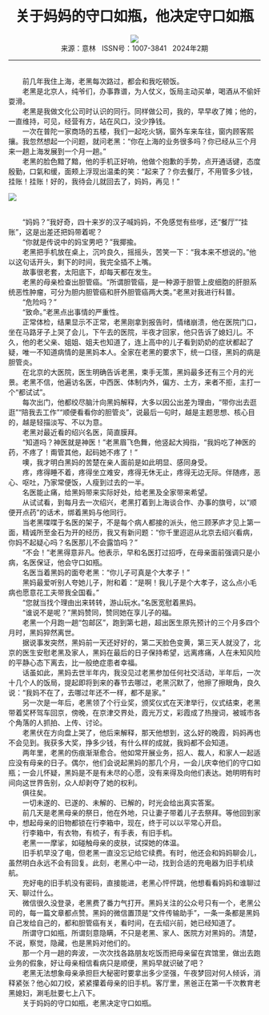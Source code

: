 # <center>关于妈妈的守口如瓶，他决定守口如瓶</center>

<div align=center><img src="http://fslib.vip.qikan.cn/img.ashx?key=%d7%f7%d5%df%a3%ba%c1%d6%cc%d8%cc%d8"></div>

<center>来源：意林   ISSN号：1007-3841   2024年2期</center>

* * *

<br>　　前几年我住上海，老黑每次路过，都会和我吃顿饭。  
　　老黑是北京人，纯爷们，办事靠谱，为人仗义，饭局主动买单，喝酒从不偷奸耍滑。  
　　老黑是我做文化公司时认识的同行。同样做公司，我的，早早收了摊；他的，一直维持，可见，经营有方，站在风口，没少挣钱。  
　　一次在普陀一家商场的五楼，我们一起吃火锅，窗外车来车往，窗内顾客熙攘。我忽然想起一个问题，就问老黑：“你在上海的业务很多吗？你已经从三个月来一趟上海发展到一个月一趟。”  
　　老黑的脸色黯了黯，他的手机正好响，他做个抱歉的手势，点开通话键，态度殷勤，口氣和缓，面颊上浮现出温柔的笑：“起来了？你去餐厅，不用管多少钱，挂账！挂账！好的，我待会儿就回去了，妈妈，再见！”

![](http://img.resource.qikan.cn/markvip/qkimages/yili/yili202402/yili20240235-1-l.jpg)

  
<br>　　“妈妈？”我好奇，四十来岁的汉子喊妈妈，不免感觉有些嗲，还“餐厅”“挂账”，这是出差还把妈带着呢？  
　　“你就是传说中的妈宝男吧？”我揶揄。  
　　老黑把手机放在桌上，沉吟良久，摇摇头，苦笑一下：“我本来不想说的。”他以这句话开头，剩下的时间，我完全插不上嘴。  
　　故事很老套，太阳底下，却每天都在发生。  
　　老黑的母亲检查出胆管癌。“所谓胆管癌，是一种源于胆管上皮细胞的肝胆系统恶性肿瘤，可分为胆内胆管癌和肝外胆管癌两大类。”老黑对我进行科普。  
　　“危险吗？”  
　　“致命。”老黑点出事情的严重性。  
　　正常体检，结果显示不正常，老黑刚拿到报告时，情绪崩溃，他在医院门口，坐在马路牙子上哭了会儿，下午去的医院，半夜才回家，他只告诉了媳妇儿。不久，他的老父亲、姐姐、姐夫也知道了，连上高中的儿子看到奶奶的症状都起了疑，唯一不知道病情的是黑妈本人。全家在老黑的要求下，统一口径，黑妈的病是胆管炎。  
　　在北京的大医院，医生明确告诉老黑，束手无策，黑妈最多还有三个月的光景。老黑不信，他遍访名医，中西医、体制内外，偏方、土方，来者不拒，主打一个“都试试”。  
　　每次出门，他都绞尽脑汁向黑妈解释，大多以因公出差为理由，“带你出去逛逛”“陪我去工作”“顺便看看你的胆管炎”，说最后一句时，越是主题思想、核心目的，越是轻描淡写、不以为意。  
　　老黑对最近看的绍兴名医，简直膜拜。  
　　“知道吗？神医就是神医！”老黑眉飞色舞，他竖起大拇指，“我妈吃了神医的药，不疼了！甭管其他，起码她不疼了！”  
　　噢，我才明白黑妈的苦楚在亲人面前是如此明显、感同身受。  
　　疼，疼得睡不着，疼得坐立难安，疼得无休无止，疼得无边无际。伴随疼，恶心、呕吐，乃家常便饭，人瘦到过去的一半。  
　　名医能止痛，给黑妈带来实际好处，给老黑及全家带来希望。  
　　从试试看，到每月去一次绍兴，老黑打着到上海谈合作、办事的旗号，以“顺便开点药”的话术，绑着黑妈与他同行。  
　　当老黑喋喋于名医的架子，不是每个病人都接的派头，他三顾茅庐才见上第一面，精诚所至金石为开的经历，我又有新问题：“你千里迢迢从北京去绍兴看病，你妈不起疑心吗？名医那儿不会露馅吗？”  
　　“不会！”老黑得意非凡。他表示，早和名医打过招呼，在母亲面前强调只是小病，名医保证，他会守口如瓶。  
　　名医当着黑妈的面夸老黑：“你儿子可真是个大孝子！”  
　　黑妈最爱听别人夸她儿子，附和着：“是啊！我儿子是个大孝子，这么点小毛病也愿意花工夫带我全国看。”  
　　“您就当找个理由出来转转，游山玩水。”名医宽慰着黑妈。  
　　“谁说不是呢？”黑妈赞同，赞同她在享儿子的福。  
　　老黑一个月跑一趟“包邮区”，跑到第七趟，超出医生原先预计的三个月多四个月时，黑妈猝然离世。  
　　据说事发突然，黑妈前一天还好好的，第二天脸色变黄，第三天人就没了，北京的医生安慰老黑及家人，黑妈在最后的日子保持希望，远离疼痛，人在未知风险的平静心态下离去，比一般绝症患者幸福。  
　　话虽如此，黑妈去世半年内，我没见过老黑参加任何社交活动，半年后，一次十几个人的饭局，提起即将到来的春节去哪过，老黑沉默了，他擦了擦眼角，良久说：“我妈不在了，去哪过年还不一样，都不是家。”  
　　另一次是一年后，老黑领了个行业奖，颁奖仪式在天津举行，仪式结束，老黑带着奖杯驾车回京，傍晚，在京津交界处，霞光万丈，彩霞成了热搜词，被城市各个角落的人抓拍、上传、讨论。  
　　老黑伏在方向盘上哭了，他后来解释，那天他想到，这么好的晚霞，妈妈再也不会见到。我获多大奖，挣多少钱，有什么样的成就，我妈都不会知道。  
　　两年里，老黑的伤痕渐渐愈合。他如常开展业务，招人、裁人，和家人一起适应没有母亲的日子。偶尔，他们会说起黑妈的那几个月，一会儿庆幸他们的守口如瓶；一会儿怀疑，黑妈是不是有未尽的心愿，没有来得及向他们表达。她明明有时间向这世界告别，众人却剥夺了她的权利。  
　　俱往矣。  
　　一切未遂的、已遂的、未解的、已解的，时光会给出真实答案。  
　　前几天是老黑母亲的祭日，他在外地，只让妻子带着儿子去祭拜。等他回到家中，想起母亲的旧物都锁在行李箱中，现在，终于可以以平常心开启。  
　　行李箱中，有衣物，有梳子，有手表，有旧手机。  
　　老黑一一摩挲，如碰触母亲的皮肤，试探她的体温。  
　　旧手机早没了电，但老黑一直没忘记给它续费。有时，他还会和妈妈聊会儿，虽然明白永远不会有回复。此刻，老黑心中一动，找到合适的充电器为旧手机续航。  
　　充好电的旧手机没有密码，直接能进，老黑心怦怦跳，他想看看妈妈和谁聊过天、聊过什么。  
　　微信很久没登录，老黑费了番力气打开。黑妈关注的公众号只有一个，老黑公司的，每一篇文章都点赞。黑妈的微信置顶是“文件传输助手”，一条一条都是黑妈自己发给自己的，都和胆管癌有关，看时间，在去绍兴前，她已经知道了。  
　　所谓守口如瓶，所谓刻意隐瞒，不只是老黑、家人、医院方对黑妈的。清楚，不说，察觉，隐藏，也是黑妈对他们的。  
　　那一个月一趟的奔波，一次次找各路朋友吃饭而把母亲留在宾馆里，做出去跑业务的假象，好让母亲相信看病只是顺便，黑妈早就识破了吧？  
　　老黑无法想象母亲承担巨大秘密时要拿出多少坚强，午夜梦回对何人倾诉，消释紧张？他心如刀绞，紧紧攥着母亲的旧手机。客厅里，黑爸正在第一千次教育老黑媳妇，涮毛肚要七上八下。  
　　关于妈妈的守口如瓶，老黑决定守口如瓶。

